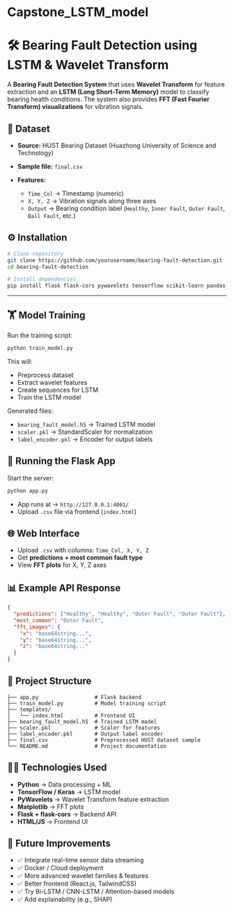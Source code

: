 # Capstone_LSTM_model


# 🛠️ Bearing Fault Detection using LSTM & Wavelet Transform

A **Bearing Fault Detection System** that uses **Wavelet Transform** for feature extraction and an **LSTM (Long Short-Term Memory)** model to classify bearing health conditions. The system also provides **FFT (Fast Fourier Transform) visualizations** for vibration signals.

## 📂 Dataset

* **Source:** HUST Bearing Dataset (Huazhong University of Science and Technology)
* **Sample file:** `final.csv`
* **Features:**

  * `Time_Col` → Timestamp (numeric)
  * `X, Y, Z` → Vibration signals along three axes
  * `Output` → Bearing condition label (`Healthy`, `Inner Fault`, `Outer Fault`, `Ball Fault`, etc.)


## ⚙️ Installation

```bash
# Clone repository
git clone https://github.com/yourusername/bearing-fault-detection.git
cd bearing-fault-detection

# Install dependencies
pip install flask flask-cors pywavelets tensorflow scikit-learn pandas numpy matplotlib python-dotenv
```

---

## 🏋️ Model Training

Run the training script:

```bash
python train_model.py
```

This will:

* Preprocess dataset
* Extract wavelet features
* Create sequences for LSTM
* Train the LSTM model

Generated files:

* `bearing_fault_model.h5` → Trained LSTM model
* `scaler.pkl` → StandardScaler for normalization
* `label_encoder.pkl` → Encoder for output labels


## 🚀 Running the Flask App

Start the server:

```bash
python app.py
```

* App runs at → `http://127.0.0.1:4001/`
* Upload `.csv` file via frontend (`index.html`)


## 🌐 Web Interface

* Upload `.csv` with columns: `Time_Col, X, Y, Z`
* Get **predictions + most common fault type**
* View **FFT plots** for X, Y, Z axes


## 📊 Example API Response

```json
{
  "predictions": ["Healthy", "Healthy", "Outer Fault", "Outer Fault"],
  "most_common": "Outer Fault",
  "fft_images": {
    "x": "base64string...",
    "y": "base64string...",
    "z": "base64string..."
  }
}
```


## 📁 Project Structure

```
├── app.py                  # Flask backend
├── train_model.py          # Model training script
├── templates/
│   └── index.html          # Frontend UI
├── bearing_fault_model.h5  # Trained LSTM model
├── scaler.pkl              # Scaler for features
├── label_encoder.pkl       # Output label encoder
├── final.csv               # Preprocessed HUST dataset sample
└── README.md               # Project documentation
```


## 🧑‍💻 Technologies Used

* **Python** → Data processing + ML
* **TensorFlow / Keras** → LSTM model
* **PyWavelets** → Wavelet Transform feature extraction
* **Matplotlib** → FFT plots
* **Flask + flask-cors** → Backend API
* **HTML/JS** → Frontend UI

## 📌 Future Improvements

* ✅ Integrate real-time sensor data streaming
* ✅ Docker / Cloud deployment
* ✅ More advanced wavelet families & features
* ✅ Better frontend (React.js, TailwindCSS)
* ✅ Try Bi-LSTM / CNN-LSTM / Attention-based models
* ✅ Add explainability (e.g., SHAP)


